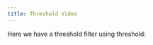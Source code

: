 ```yaml
---
title: Threshold Video
---
```


Here we have a threshold filter using threshold:

<!-- Sketch file location, (pending organization) -->
<script src="thresholdvideo.js"></script>
<!-- Necessary element to position p5 canvas -->
<div id="sketch-div"></div>
